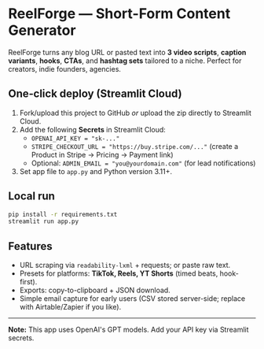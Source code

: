 # ReelForge — Short-Form Content Generator

ReelForge turns any blog URL or pasted text into **3 video scripts**, **caption variants**, **hooks**, **CTAs**, and **hashtag sets** tailored to a niche. Perfect for creators, indie founders, agencies.

## One‑click deploy (Streamlit Cloud)
1) Fork/upload this project to GitHub *or* upload the zip directly to Streamlit Cloud.
2) Add the following **Secrets** in Streamlit Cloud:
   - `OPENAI_API_KEY = "sk-..."`
   - `STRIPE_CHECKOUT_URL = "https://buy.stripe.com/..."` (create a Product in Stripe → Pricing → Payment link)
   - Optional: `ADMIN_EMAIL = "you@yourdomain.com"` (for lead notifications)
3) Set app file to `app.py` and Python version 3.11+.

## Local run
```bash
pip install -r requirements.txt
streamlit run app.py
```
## Features
- URL scraping via `readability-lxml` + requests; or paste raw text.
- Presets for platforms: **TikTok, Reels, YT Shorts** (timed beats, hook-first).
- Exports: copy-to-clipboard + JSON download.
- Simple email capture for early users (CSV stored server-side; replace with Airtable/Zapier if you like).

---
**Note:** This app uses OpenAI's GPT models. Add your API key via Streamlit secrets.
